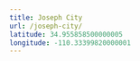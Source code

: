 ```yaml
---
title: Joseph City
url: /joseph-city/
latitude: 34.955858500000005
longitude: -110.33399820000001
---
```

